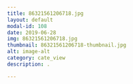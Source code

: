 ```yaml
---
title: 86321561206718.jpg
layout: default
modal-id: 108
date: 2019-06-28
img: 86321561206718.jpg
thumbnail: 86321561206718-thumbnail.jpg
alt: image-alt
category: cate_view
description: .

---
```

